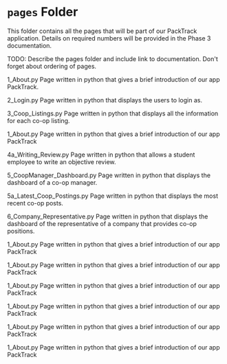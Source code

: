 # `pages` Folder

This folder contains all the pages that will be part of our PackTrack application. Details on required numbers will be provided in the Phase 3 documentation.

TODO: Describe the pages folder and include link to documentation. Don't forget about ordering of pages.

1_About.py
Page written in python that gives a brief introduction of our app PackTrack.

2_Login.py
Page written in python that displays the users to login as.

3_Coop_Listings.py
Page written in python that displays all the information for each co-op listing.

1_About.py
Page written in python that gives a brief introduction of our app PackTrack

4a_Writing_Review.py
Page written in python that allows a student employee to write an objective review.

5_CoopManager_Dashboard.py
Page written in python that displays the dashboard of a co-op manager.

5a_Latest_Coop_Postings.py
Page written in python that displays the most recent co-op posts.

6_Company_Representative.py
Page written in python that displays the dashboard of the representative of a company that provides co-op positions.

1_About.py
Page written in python that gives a brief introduction of our app PackTrack

1_About.py
Page written in python that gives a brief introduction of our app PackTrack

1_About.py
Page written in python that gives a brief introduction of our app PackTrack

1_About.py
Page written in python that gives a brief introduction of our app PackTrack

1_About.py
Page written in python that gives a brief introduction of our app PackTrack

1_About.py
Page written in python that gives a brief introduction of our app PackTrack